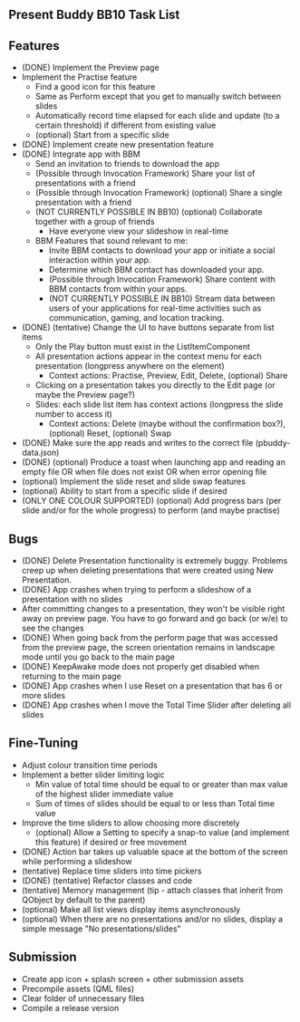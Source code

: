 Present Buddy BB10 Task List
-------------------------------------------

Features
--------------
- (DONE) Implement the Preview page
- Implement the Practise feature
	- Find a good icon for this feature
	- Same as Perform except that you get to manually switch between slides
	- Automatically record time elapsed for each slide and update (to a certain threshold) if different from existing value
	- (optional) Start from a specific slide
- (DONE) Implement create new presentation feature
- (DONE) Integrate app with BBM
	- Send an invitation to friends to download the app
	- (Possible through Invocation Framework) Share your list of presentations with a friend
	- (Possible through Invocation Framework) (optional) Share a single presentation with a friend
	- (NOT CURRENTLY POSSIBLE IN BB10) (optional) Collaborate together with a group of friends
		- Have everyone view your slideshow in real-time
	- BBM Features that sound relevant to me:
		- Invite BBM contacts to download your app or initiate a social interaction within your app.
		- Determine which BBM contact has downloaded your app.
		- (Possible through Invocation Framework) Share content with BBM contacts from within your apps.
		- (NOT CURRENTLY POSSIBLE IN BB10) Stream data between users of your applications for real-time activities such as communication, gaming, and location tracking.
- (DONE) (tentative) Change the UI to have buttons separate from list items
	- Only the Play button must exist in the ListItemComponent
	- All presentation actions appear in the context menu for each presentation (longpress anywhere on the element)
		- Context actions: Practise, Preview, Edit, Delete, (optional) Share
	- Clicking on a presentation takes you directly to the Edit page (or maybe the Preview page?)
	- Slides: each slide list item has context actions (longpress the slide number to access it)
		- Context actions: Delete (maybe without the confirmation box?), (optional) Reset, (optional) Swap
- (DONE) Make sure the app reads and writes to the correct file (pbuddy-data.json)
- (DONE) (optional) Produce a toast when launching app and reading an empty file OR when file does not exist OR when error opening file
- (optional) Implement the slide reset and slide swap features
- (optional) Ability to start from a specific slide if desired
- (ONLY ONE COLOUR SUPPORTED) (optional) Add progress bars (per slide and/or for the whole progress) to perform (and maybe practise)

Bugs
--------------
- (DONE) Delete Presentation functionality is extremely buggy. Problems creep up when deleting presentations that were created using New Presentation.
- (DONE) App crashes when trying to perform a slideshow of a presentation with no slides
- After committing changes to a presentation, they won't be visible right away on preview page. You have to go forward and go back (or w/e) to see the changes
- (DONE) When going back from the perform page that was accessed from the preview page, the screen orientation remains in landscape mode until you go back to the main page
- (DONE) KeepAwake mode does not properly get disabled when returning to the main page
- (DONE) App crashes when I use Reset on a presentation that has 6 or more slides
- (DONE) App crashes when I move the Total Time Slider after deleting all slides

Fine-Tuning
---------------
- Adjust colour transition time periods
- Implement a better slider limiting logic
	- Min value of total time should be equal to or greater than max value of the highest slider immediate value
	- Sum of times of slides should be equal to or less than Total time value
- Improve the time sliders to allow choosing more discretely
	- (optional) Allow a Setting to specify a snap-to value (and implement this feature) if desired or free movement
- (DONE) Action bar takes up valuable space at the bottom of the screen while performing a slideshow
- (tentative) Replace time sliders into time pickers
- (DONE) (tentative) Refactor classes and code
- (tentative) Memory management (tip - attach classes that inherit from QObject by default to the parent)
- (optional) Make all list views display items asynchronously
- (optional) When there are no presentations and/or no slides, display a simple message "No presentations/slides"

Submission
-------------------
- Create app icon + splash screen + other submission assets
- Precompile assets (QML files)
- Clear folder of unnecessary files
- Compile a release version

